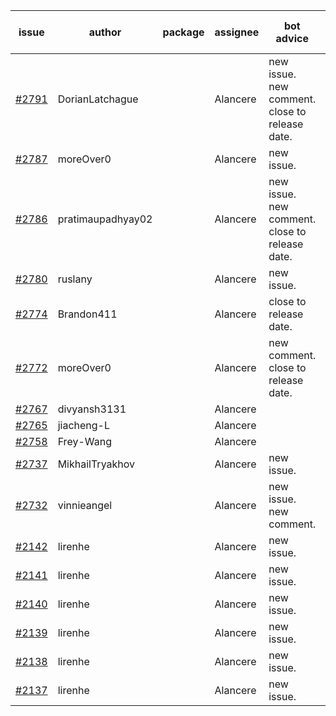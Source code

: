 | issue | author | package | assignee | bot advice | created date of issue | target release date | date from target |
| ------ | ------ | ------ | ------ | ------ | ------ | ------ | :-----: |
| [#2791](https://github.com/Azure/sdk-release-request/issues/2791) | DorianLatchague |  | Alancere | new issue. new comment. close to release date.  | 05-12 | 05-16 | 0 |
| [#2787](https://github.com/Azure/sdk-release-request/issues/2787) | moreOver0 |  | Alancere | new issue. | 05-12 | 05-19 |  |
| [#2786](https://github.com/Azure/sdk-release-request/issues/2786) | pratimaupadhyay02 |  | Alancere | new issue. new comment. close to release date.  | 05-12 | 05-16 | 0 |
| [#2780](https://github.com/Azure/sdk-release-request/issues/2780) | ruslany |  | Alancere | new issue. | 05-12 | 05-24 |  |
| [#2774](https://github.com/Azure/sdk-release-request/issues/2774) | Brandon411 |  | Alancere | close to release date.  | 05-11 | 05-13 | -2 |
| [#2772](https://github.com/Azure/sdk-release-request/issues/2772) | moreOver0 |  | Alancere | new comment. close to release date.  | 05-10 | 05-17 | 1 |
| [#2767](https://github.com/Azure/sdk-release-request/issues/2767) | divyansh3131 |  | Alancere |  | 05-10 | 06-07 |  |
| [#2765](https://github.com/Azure/sdk-release-request/issues/2765) | jiacheng-L |  | Alancere |  | 05-06 | 05-23 |  |
| [#2758](https://github.com/Azure/sdk-release-request/issues/2758) | Frey-Wang |  | Alancere |  | 05-05 | 05-12 |  |
| [#2737](https://github.com/Azure/sdk-release-request/issues/2737) | MikhailTryakhov |  | Alancere | new issue. | 04-25 | 05-02 |  |
| [#2732](https://github.com/Azure/sdk-release-request/issues/2732) | vinnieangel |  | Alancere | new issue. new comment. | 04-21 | 05-05 |  |
| [#2142](https://github.com/Azure/sdk-release-request/issues/2142) | lirenhe |  | Alancere | new issue. | 10-20 | 11-03 |  |
| [#2141](https://github.com/Azure/sdk-release-request/issues/2141) | lirenhe |  | Alancere | new issue. | 10-20 | 11-03 |  |
| [#2140](https://github.com/Azure/sdk-release-request/issues/2140) | lirenhe |  | Alancere | new issue. | 10-20 | 11-05 |  |
| [#2139](https://github.com/Azure/sdk-release-request/issues/2139) | lirenhe |  | Alancere | new issue. | 10-20 | 11-05 |  |
| [#2138](https://github.com/Azure/sdk-release-request/issues/2138) | lirenhe |  | Alancere | new issue. | 10-20 | 11-05 |  |
| [#2137](https://github.com/Azure/sdk-release-request/issues/2137) | lirenhe |  | Alancere | new issue. | 10-20 | 11-05 |  |
